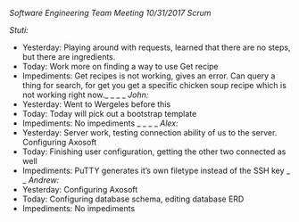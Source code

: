 _Software Engineering Team Meeting 10/31/2017 Scrum_

_Stuti:_
- Yesterday: Playing around with requests, learned that there are no steps, but there are ingredients. 
- Today: Work more on finding a way to use Get recipe
- Impediments: Get recipes is not working, gives an error. Can query a thing for search, for get you get a specific chicken soup recipe which is not working right now._
_
_
_
_John:_
- Yesterday: Went to Wergeles before this
- Today: Today will pick out a bootstrap template
- Impediments: No impediments _
_
_
_
_Alex:_
- Yesterday: Server work, testing connection ability of us to the server. Configuring Axosoft
- Today: Finishing user configuration, getting the other two connected as well
- Impediments: PuTTY generates it’s own filetype instead of the SSH key
_
_
_Andrew:_
- Yesterday: Configuring Axosoft 
- Today: Configuring database schema, editing database ERD
- Impediments: No impediments